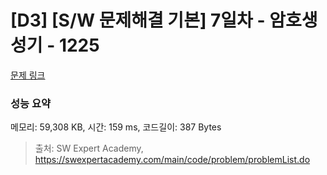 # [D3] [S/W 문제해결 기본] 7일차 - 암호생성기 - 1225 

[문제 링크](https://swexpertacademy.com/main/code/problem/problemDetail.do?contestProbId=AV14uWl6AF0CFAYD) 

### 성능 요약

메모리: 59,308 KB, 시간: 159 ms, 코드길이: 387 Bytes



> 출처: SW Expert Academy, https://swexpertacademy.com/main/code/problem/problemList.do